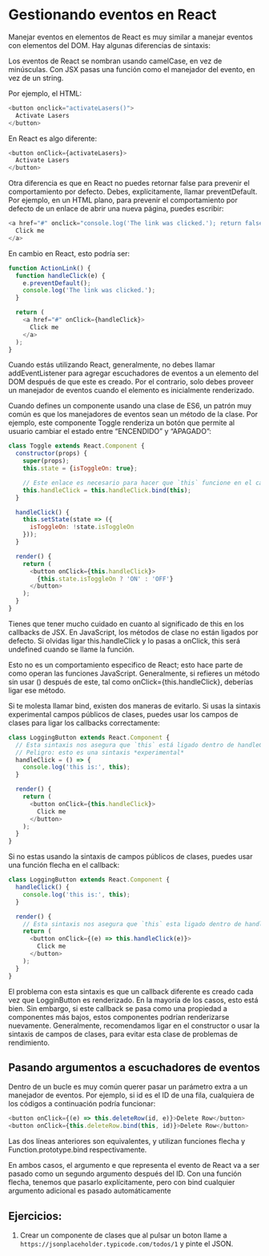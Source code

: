 # Gestionando eventos en React

Manejar eventos en elementos de React es muy similar a manejar eventos con elementos del DOM. Hay algunas diferencias de sintaxis:

Los eventos de React se nombran usando camelCase, en vez de minúsculas.
Con JSX pasas una función como el manejador del evento, en vez de un string.

Por ejemplo, el HTML:

```js
<button onclick="activateLasers()">
  Activate Lasers
</button>
```


En React es algo diferente:

```js
<button onClick={activateLasers}>
  Activate Lasers
</button>
```

Otra diferencia es que en React no puedes retornar false para prevenir el comportamiento por defecto. Debes, explícitamente, llamar preventDefault. Por ejemplo, en un HTML plano, para prevenir el comportamiento por defecto de un enlace de abrir una nueva página, puedes escribir:

```js
<a href="#" onclick="console.log('The link was clicked.'); return false">
  Click me
</a>
```

En cambio en React, esto podría ser:
```js
function ActionLink() {
  function handleClick(e) {
    e.preventDefault();
    console.log('The link was clicked.');
  }

  return (
    <a href="#" onClick={handleClick}>
      Click me
    </a>
  );
}
```

Cuando estás utilizando React, generalmente, no debes llamar addEventListener para agregar escuchadores de eventos a un elemento del DOM después de que este es creado. Por el contrario, solo debes proveer un manejador de eventos cuando el elemento es inicialmente renderizado.

Cuando defines un componente usando una clase de ES6, un patrón muy común es que los manejadores de eventos sean un método de la clase. Por ejemplo, este componente Toggle renderiza un botón que permite al usuario cambiar el estado entre “ENCENDIDO” y “APAGADO”:

```js
class Toggle extends React.Component {
  constructor(props) {
    super(props);
    this.state = {isToggleOn: true};

    // Este enlace es necesario para hacer que `this` funcione en el callback
    this.handleClick = this.handleClick.bind(this);
  }

  handleClick() {
    this.setState(state => ({
      isToggleOn: !state.isToggleOn
    }));
  }

  render() {
    return (
      <button onClick={this.handleClick}>
        {this.state.isToggleOn ? 'ON' : 'OFF'}
      </button>
    );
  }
}
```

Tienes que tener mucho cuidado en cuanto al significado de this en los callbacks de JSX. En JavaScript, los métodos de clase no están ligados por defecto. Si olvidas ligar this.handleClick y lo pasas a onClick, this será undefined cuando se llame la función.

Esto no es un comportamiento especifico de React; esto hace parte de como operan las funciones JavaScript. Generalmente, si refieres un método sin usar () después de este, tal como onClick={this.handleClick}, deberías ligar ese método.

Si te molesta llamar bind, existen dos maneras de evitarlo. Si usas la sintaxis experimental campos públicos de clases, puedes usar los campos de clases para ligar los callbacks correctamente:

```js
class LoggingButton extends React.Component {
  // Esta sintaxis nos asegura que `this` está ligado dentro de handleClick
  // Peligro: esto es una sintaxis *experimental*
  handleClick = () => {
    console.log('this is:', this);
  }

  render() {
    return (
      <button onClick={this.handleClick}>
        Click me
      </button>
    );
  }
}
```

Si no estas usando la sintaxis de campos públicos de clases, puedes usar una función flecha en el callback:
```js
class LoggingButton extends React.Component {
  handleClick() {
    console.log('this is:', this);
  }

  render() {
    // Esta sintaxis nos asegura que `this` esta ligado dentro de handleClick
    return (
      <button onClick={(e) => this.handleClick(e)}>
        Click me
      </button>
    );
  }
}
```

El problema con esta sintaxis es que un callback diferente es creado cada vez que LogginButton es renderizado. En la mayoría de los casos, esto está bien. Sin embargo, si este callback se pasa como una propiedad a componentes más bajos, estos componentes podrían renderizarse nuevamente. Generalmente, recomendamos ligar en el constructor o usar la sintaxis de campos de clases, para evitar esta clase de problemas de rendimiento.

## Pasando argumentos a escuchadores de eventos

Dentro de un bucle es muy común querer pasar un parámetro extra a un manejador de eventos. Por ejemplo, si id es el ID de una fila, cualquiera de los códigos a continuación podría funcionar:

```js
<button onClick={(e) => this.deleteRow(id, e)}>Delete Row</button>
<button onClick={this.deleteRow.bind(this, id)}>Delete Row</button>
```

Las dos líneas anteriores son equivalentes, y utilizan funciones flecha y Function.prototype.bind respectivamente.

En ambos casos, el argumento e que representa el evento de React va a ser pasado como un segundo argumento después del ID. Con una función flecha, tenemos que pasarlo explícitamente, pero con bind cualquier argumento adicional es pasado automáticamente

## Ejercicios:

1. Crear un componente de clases que al pulsar un boton llame a `https://jsonplaceholder.typicode.com/todos/1` y pinte el JSON.
